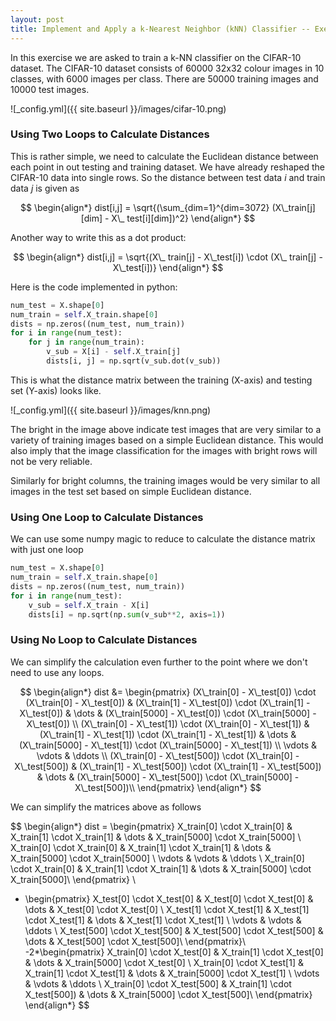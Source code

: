 ```yaml
---
layout: post
title: Implement and Apply a k-Nearest Neighbor (kNN) Classifier -- Exercise
---
```


In this exercise we are asked to train a k-NN classifier on the CIFAR-10 dataset. 
The CIFAR-10 dataset consists of 60000 32x32 colour images in 10 classes, 
with 6000 images per class. There are 50000 training images and 10000 test images.

![_config.yml]({{ site.baseurl }}/images/cifar-10.png)

### Using Two Loops to Calculate Distances

This is rather simple, we need to calculate the Euclidean distance between each point in 
out testing and training dataset. We have already reshaped the CIFAR-10 data into single 
rows. So the distance between test data *i* and train data *j* is given as

$$
\begin{align*}
  dist[i,j] = \sqrt{(\sum_{dim=1}^{dim=3072} (X\_train[j][dim] - X\_ test[i][dim])^2}
\end{align*}
$$

Another way to write this as a dot product:

$$
\begin{align*}
  dist[i,j] = \sqrt{(X\_ train[j] - X\_test[i]) \cdot (X\_ train[j] - X\_test[i])}
\end{align*}
$$

Here is the code implemented in python:

```python
num_test = X.shape[0]
num_train = self.X_train.shape[0]
dists = np.zeros((num_test, num_train))
for i in range(num_test):
    for j in range(num_train):
        v_sub = X[i] - self.X_train[j]
        dists[i, j] = np.sqrt(v_sub.dot(v_sub))
```

This is what the distance matrix between the training (X-axis) and testing set (Y-axis)
looks like.

![_config.yml]({{ site.baseurl }}/images/knn.png)

The bright in the image above indicate test images that are very similar to a variety 
of training images based on a simple Euclidean distance. This would also imply that the image classification for the images with bright rows will not be very reliable.

Similarly for bright columns, the training images would be very similar 
to all images in the test set based on simple Euclidean distance.

### Using One Loop to Calculate Distances

We can use some numpy magic to reduce to calculate the distance matrix with just one loop

```python
num_test = X.shape[0]
num_train = self.X_train.shape[0]
dists = np.zeros((num_test, num_train))
for i in range(num_test):
    v_sub = self.X_train - X[i]
    dists[i] = np.sqrt(np.sum(v_sub**2, axis=1))
```

### Using No Loop to Calculate Distances

We can simplify the calculation even further to the point where we don't need to use
any loops.

$$
\begin{align*}
  dist &= \begin{pmatrix}
(X\_train[0] - X\_test[0]) \cdot (X\_train[0] - X\_test[0]) & (X\_train[1] - X\_test[0]) \cdot (X\_train[1] - X\_test[0]) & \dots & 
(X\_train[5000] - X\_test[0]) \cdot (X\_train[5000] - X\_test[0]) \\
(X\_train[0] - X\_test[1]) \cdot (X\_train[0] - X\_test[1]) & (X\_train[1] - X\_test[1]) \cdot (X\_train[1] - X\_test[1]) & \dots & 
(X\_train[5000] - X\_test[1]) \cdot (X\_train[5000] - X\_test[1]) \\
\vdots & \vdots & \ddots \\
(X\_train[0] - X\_test[500]) \cdot (X\_train[0] - X\_test[500]) & (X\_train[1] - X\_test[500]) \cdot (X\_train[1] - X\_test[500]) & \dots 
 & (X\_train[5000] - X\_test[500]) \cdot (X\_train[5000] - X\_test[500])\\
\end{pmatrix}
\end{align*}
$$

We can simplify the matrices above as follows

$$
\begin{align*}
dist = \begin{pmatrix}
X\_train[0] \cdot X\_train[0] & X\_train[1] \cdot X\_train[1] & \dots & X\_train[5000] \cdot X\_train[5000] \\
X\_train[0] \cdot X\_train[0] & X\_train[1] \cdot X\_train[1] & \dots & 
X\_train[5000] \cdot X\_train[5000] \\
\vdots & \vdots & \ddots \\
X\_train[0] \cdot X\_train[0] & X\_train[1] \cdot X\_train[1] & \dots 
 & X\_train[5000] \cdot X\_train[5000]\\
\end{pmatrix} \\
+ \begin{pmatrix}
X\_test[0] \cdot X\_test[0] & X\_test[0] \cdot X\_test[0] & \dots & X\_test[0] \cdot X\_test[0] \\
X\_test[1] \cdot X\_test[1] & X\_test[1] \cdot X\_test[1] & \dots & X\_test[1] \cdot X\_test[1] \\
\vdots & \vdots & \ddots \\
X\_test[500] \cdot X\_test[500] & X\_test[500] \cdot X\_test[500] & \dots & X\_test[500] \cdot X\_test[500]\\
\end{pmatrix}\\
-2*\begin{pmatrix}
X\_train[0] \cdot X\_test[0] & X\_train[1] \cdot X\_test[0] & \dots & X\_train[5000] \cdot X\_test[0] \\
X\_train[0] \cdot X\_test[1] & X\_train[1] \cdot X\_test[1] & \dots & X\_train[5000] \cdot X\_test[1] \\
\vdots & \vdots & \ddots \\
X\_train[0] \cdot X\_test[500] & X\_train[1] \cdot X\_test[500]) & \dots & X\_train[5000] \cdot X\_test[500]\\
\end{pmatrix}
\end{align*}
$$